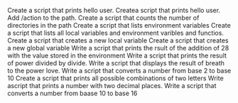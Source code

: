 Create a script that prints hello user.
Createa script that prints hello user.
Add /action to the path.
Create a script that counts the number of directories in the path
Create a script that lists environment variables
Create a script that lists all local variables and environment varibles and functios.
Create a script that creates a new local variable
Create a script that creates a new global variable
Write a script that prints the rsult of the addition of 28 with the value stored in the environment
Write a script that prints the result of power divided by divide.
Write a script that displays the result of breath to the power love.
Write a script that converts a number from base 2 to base 10
Create a script that prints all possible combinations of two letters
Write ascript that prints a number with two decimal places.
Write a script that converts a number from baase 10 to base 16

